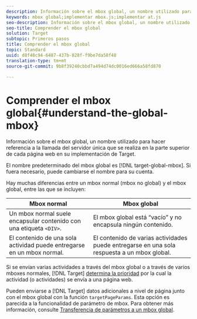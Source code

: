```yaml
---
description: Información sobre el mbox global, un nombre utilizado para hacer referencia a la llamada del servidor única que se realiza en la parte superior de cada página web en su implementación de Target.
keywords: mbox global;implementar mbox.js;implementar at.js
seo-description: Información sobre el mbox global, un nombre utilizado para hacer referencia a la llamada del servidor única que se realiza en la parte superior de cada página web en su implementación de Target.
seo-title: Comprender el mbox global
solution: Target
subtopic: Primeros pasos
title: Comprender el mbox global
topic: Standard
uuid: d8f48c94-6487-437b-828f-f9be7da58f48
translation-type: tm+mt
source-git-commit: 9b8f39240cbbd7a494d74dc0016ed666a58fd870

---
```



# Comprender el mbox global{#understand-the-global-mbox}

Información sobre el mbox global, un nombre utilizado para hacer referencia a la llamada del servidor única que se realiza en la parte superior de cada página web en su implementación de Target.

El nombre predeterminado del mbox global es [!DNL target-global-mbox]. Si fuera necesario, puede cambiarse el nombre para su cuenta.

Hay muchas diferencias entre un mbox normal (mbox no global) y el mbox global, entre las que se incluyen:

| Mbox normal | Mbox global |
|--- |--- |
| Un mbox normal suele encapsular contenido con una etiqueta `<DIV>`. | El mbox global está “vacío” y no encapsula ningún contenido. |
| El contenido de una sola actividad puede entregarse en un mbox normal. | El contenido de varias actividades puede entregarse en una sola respuesta a un mbox global. |

Si se envían varias actividades a través del mbox global o a través de varios mboxes normales, [!DNL Target] [ determina la prioridad](../../../../c-activities/priority.md#concept_1780C11FEA57440499F0047DD6900E0F) por la cual la actividad (o actividades) se envía a una página web.

Pueden enviarse a [!DNL Target] datos adicionales a nivel de página junto con el mbox global con la función `targetPageParams`. Esta opción es parecida a la funcionalidad de parámetro de mbox. Para obtener más información, consulte [Transferencia de parámetros a un mbox global](../../../../c-implementing-target/c-implementing-target-for-client-side-web/t-mbox-download/c-understanding-global-mbox/pass-parameters-to-global-mbox.md#concept_33362A04146C4E3C8E7089B65F38B5E5).
